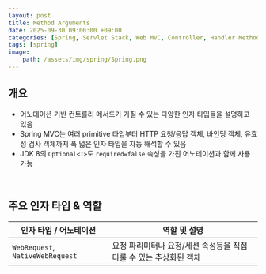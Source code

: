 ```yaml
---
layout: post
title: Method Arguments
date: 2025-09-30 09:00:00 +09:00
categories: [Spring, Servlet Stack, Web MVC, Controller, Handler Method]
tags: [spring]
image:
    path: /assets/img/spring/Spring.png
---
```


## 개요

- 어노테이션 기반 컨트롤러 메서드가 가질 수 있는 다양한 인자 타입들을 설명하고 있음
- Spring MVC는 여러 primitive 타입부터 HTTP 요청/응답 객체, 바인딩 객체, 유효성 검사 객체까지 폭 넓은 인자 타입을 자동 해석할 수 있음
- JDK 8의 `Optional<T>`도 `required=false` 속성을 가진 어노테이션과 함께 사용 가능

<br>

## 주요 인자 타입 & 역할


| 인자 타입 / 어노테이션 | 역할 및 설명 |
|-|-|
| `WebRequest`, `NativeWebRequest` | 요청 파리미터나 요청/세션 속성등을 직접 다룰 수 있는 추상화된 객체 |
